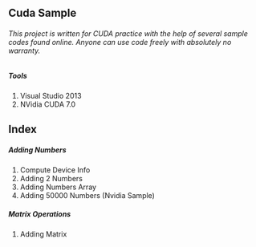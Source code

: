 ## Cuda Sample
###### This project is written for CUDA practice with the help of several sample codes found online. Anyone can use code freely with absolutely no warranty.

##### Tools
 1. Visual Studio 2013
 2. NVidia CUDA 7.0

## Index
##### Adding Numbers  
 1. Compute Device Info
 2. Adding 2 Numbers
 3. Adding Numbers Array
 4. Adding 50000 Numbers (Nvidia Sample)

##### Matrix Operations
 1. Adding Matrix
